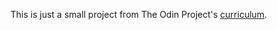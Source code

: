 This is just a small project from The Odin Project's [curriculum](http://www.theodinproject.com/courses/web-development-101/lessons/html-css).
